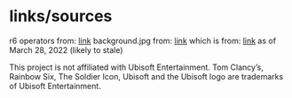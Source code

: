 # links/sources

r6 operators from: [link](https://r6operators.marcopixel.eu/)
background.jpg from: [link](https://static-dm.akamaized.net/siege/prod/7907369fa863844fc1ae432a9ca0e610.jpg)
which is from: [link](https://www.ubisoft.com/en-us/game/rainbow-six/siege) as of March 28, 2022 (likely to stale)

This project is not affiliated with Ubisoft Entertainment.
Tom Clancy’s, Rainbow Six, The Soldier Icon, Ubisoft and the Ubisoft logo are trademarks of Ubisoft Entertainment.
